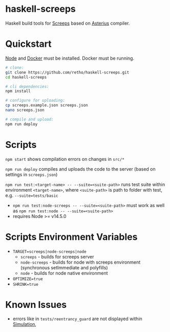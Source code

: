 
# haskell-screeps

Haskell build tools for [Screeps](https://screeps.com/) based on [Asterius](https://github.com/tweag/asterius) compiler.



# Quickstart

[Node](https://nodejs.org/en/) and [Docker](https://www.docker.com/get-started) must be installed. Docker must be running.

```bash
# clone:
git clone https://github.com/retho/haskell-screeps.git
cd haskell-screeps

# cli dependencies:
npm install

# configure for uploading:
cp screeps.example.json screeps.json
nano screeps.json

# compile and upload:
npm run deploy
```



# Scripts

`npm start` shows compilation errors on changes in `src/*`

`npm run deploy` compiles and uploads the code to the server (based on settings in `screeps.json`)

`npm run test:<target-name> -- --suite=<suite-path>` runs test suite within environment `<target-name>`, where `<suite-path>` is path to folder with test, e.g. `--suite=tests/basic`
  + `npm run test:node-screeps -- --suite=<suite-path>` must work as well as `npm run test:node -- --suite=<suite-path>`
  + requires Node >= v14.5.0



# Scripts Environment Variables

- `TARGET=screeps|node-screeps|node`
  + `screeps` - builds for screeps server
  + `node-screeps` - builds for node with screeps environment (synchronous setImmediate and polyfills)
  + `node` - builds for node native environment
- `OPTIMIZE=true`
- `SHRINK=true`



# Known Issues

- errors like in `tests/reentrancy_guard` are not displayed within [Simulation](https://screeps.com/a/#!/sim),
